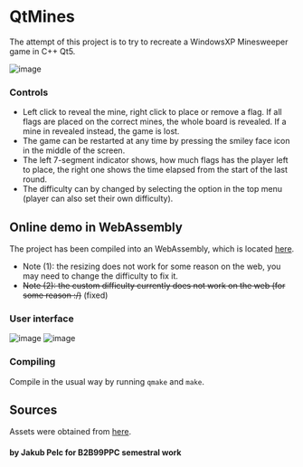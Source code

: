 # QtMines

The attempt of this project is to try to recreate a WindowsXP Minesweeper game in C++ Qt5.

![image](https://github.com/kubakubakuba/QtMines/assets/13603688/c281cbd4-f161-4347-92fb-525f60a3c105)

### Controls
- Left click to reveal the mine, right click to place or remove a flag. If all flags are placed on the correct mines, the whole board is revealed.
If a mine in revealed instead, the game is lost.
- The game can be restarted at any time by pressing the smiley face icon in the middle of the screen.
- The left 7-segment indicator shows, how much flags has the player left to place, the right one shows the time elapsed from the start of the last round.
- The difficulty can by changed by selecting the option in the top menu (player can also set their own difficulty).

## Online demo in WebAssembly

The project has been compiled into an WebAssembly, which is located [here](http://vps.swpelc.eu/ctu/minesweeper/).
- Note (1): the resizing does not work for some reason on the web, you may need to change the difficulty to fix it.
- ~~Note (2): the custom difficulty currently does not work on the web (for some reason :/)~~ (fixed)

### User interface

![image](https://github.com/kubakubakuba/QtMines/assets/13603688/3c38b27e-fe7a-4c66-8767-35bd548c2a4c)
![image](https://github.com/kubakubakuba/QtMines/assets/13603688/4980d425-e451-4177-944f-26dab4f69dff)


### Compiling
Compile in the usual way by running `qmake` and `make`.

## Sources
Assets were obtained from [here](https://github.com/ShizukuIchi/minesweeper/tree/master).

#### by Jakub Pelc for B2B99PPC semestral work
